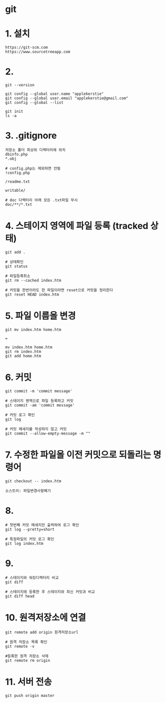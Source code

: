 # git

# 1. 설치
```
https://git-scm.com
https://www.sourcetreeapp.com
```

# 2.
```
git --version

git config --global user.name "applekerstie"
git config --global user.email "applekerstie@gmail.com"
git config --global --list

git init
ls -a
```

# 3. .gitignore
```
저장소 폴더 최상위 디렉터리에 위치
dbinfo.php
*.obj

# config.php는 제외하면 안됨
!config.php

/readme.txt

writable/

# doc 다랙터리 아래 모든 .txt파일 무시
doc/**/*.txt
```

# 4. 스테이지 영역에 파일 등록 (tracked 상태)
```
git add .

# 상태확인
git status

# 파일등록취소
git rm --cached index.htm

# 커밋을 한번이라도 한 파일이라면 reset으로 커밋을 정리한다
git reset HEAD index.htm
```

# 5. 파일 이름을 변경
```
git mv index.htm home.htm

=

mv index.htm home.htm
git rm index.htm
git add home.htm
```

# 6. 커밋
```
git commit -m 'commit message'

# 스테이지 영역으로 파일 등록하고 커밋
git commit -am 'commit message'

# 커밋 로그 확인
git log

# 커밋 메세지를 작성하지 않고 커밋
git commit --allow-empty-message -m ""
```

# 7. 수정한 파일을 이전 커밋으로 되돌리는 명령어
```
git checkout -- index.htm

소스트리: 파일변경사항폐기
```

# 8. 
```
# 첫번째 커밋 메세지만 출력하여 로그 확인
git log --pretty=short

# 특정파일의 커밋 로그 확인
git log index.htm
```

# 9.
```
# 스테이지와 워킹디렉터리 비교
git diff

# 스테이지에 등록한 후 스테이지와 최신 커밋과 비교
git diff head
```

# 10. 원격저장소에 연결
```
git remote add origin 원격저장소url

# 원격 저장소 목록 확인
git remote -v

#등록한 원격 저장소 삭제
git remote rm origin
```

# 11. 서버 전송
```
git push origin master
```

